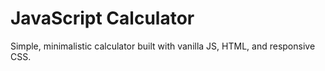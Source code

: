 # JavaScript Calculator
Simple, minimalistic calculator built with vanilla JS, HTML, and responsive CSS.



